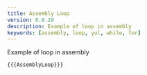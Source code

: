 ```yaml
---
title: Assembly Loop
version: 0.8.20
description: Example of loop in assembly
keywords: [assembly, loop, yul, while, for]
---
```


Example of loop in assembly

```solidity
{{{AssemblyLoop}}}
```
